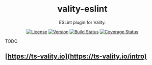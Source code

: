 <h1 align="center">vality-eslint</h1>
<div align="center">

ESLint plugin for Vality.

[![License](https://img.shields.io/npm/l/vality-eslint)](https://github.com/jeengbe/vality-eslint/blob/master/LICENSE.md)
[![Version](https://img.shields.io/npm/v/vality-eslint)](https://www.npmjs.com/package/vality-eslint)
[![Build Status](https://img.shields.io/github/workflow/status/jeengbe/vality-eslint/publish)](https://github.com/jeengbe/vality-eslint)
[![Coverage Status](https://img.shields.io/coveralls/github/jeengbe/vality-eslint/master)](https://coveralls.io/github/jeengbe/vality-eslint?branch=master)

</div>

TODO

## [https://ts-vality.io](https://ts-vality.io/intro)
